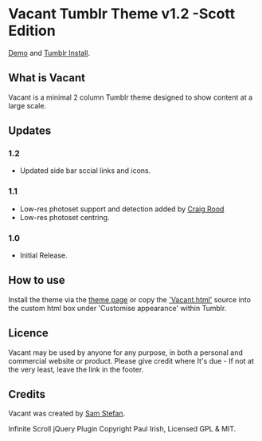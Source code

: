 # Vacant Tumblr Theme v1.2 -Scott Edition

[Demo](http://vacant.samstefan.co.uk) and
[Tumblr Install](http://www.tumblr.com/theme/31180).

## What is Vacant

Vacant is a minimal 2 column Tumblr theme designed to show content at a large scale.

## Updates

### 1.2 

* Updated side bar sccial links and icons.

### 1.1

* Low-res photoset support and detection added by [Craig Rood](http://www.craigrood.com)
* Low-res photoset centring.

### 1.0

* Initial Release.

## How to use

Install the theme via the [theme page](http://www.tumblr.com/theme/31180) or copy the ['Vacant.html'](https://raw.github.com/samstefan/Vacant-Tumblr-Theme/master/Vacant.html) source into the custom html box under 'Customise appearance' within Tumblr.

## Licence

Vacant may be used by anyone for any purpose, in both a personal and commercial website or product. Please give credit where It's due - If not at the very least, leave the link in the footer.

## Credits

Vacant was created by [Sam Stefan](http://samstefan.co.uk).

Infinite Scroll jQuery Plugin Copyright Paul Irish, Licensed GPL & MIT.


